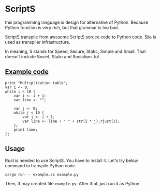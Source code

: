 # ScriptS
this programming language is design for alternative of Python.
Because Python function is very rich, but that grammar is too bad.

ScriptS transpile from awesome ScriptS soruce code to Python code.
[Sila](https://github.com/KajizukaTaichi/sila) is used as transpiler infrastructure.

In meaning, S stands for Speed, Secure, Static, Simple and Small.
That doesn't include Soviet, Stalin and Socialism. lol

## [Example code](/example.ss)
```
print "Multiplication table";
var i <- 0;
while i < 10 {
    var i <- i + 1;
    var line <- "";

    var j <- 0;
    while j < 10 {
        var j <- j + 1;
        var line <- line + " " + str(i * j).rjust(3);
    };
    print line;
};
```

## Usage
Rust is needed to use ScriptS. You have to install it.
Let's try below command to transpile Python code.
```
cargo run -- example.ss example.py
```
Then, It may created file `example.py`.
After that, just run it as Python.
